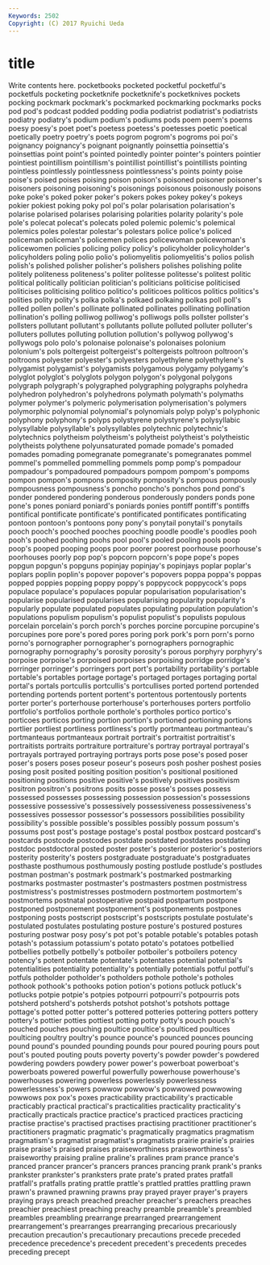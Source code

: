```yaml
---
Keywords: 2502 
Copyright: (C) 2017 Ryuichi Ueda
---
```


# title

Write contents here.
pocketbooks pocketed pocketful pocketful's pocketfuls
pocketing pocketknife pocketknife's pocketknives pockets pocking pockmark pockmark's pockmarked pockmarking
pockmarks pocks pod pod's podcast podded podding podia podiatrist podiatrist's
podiatrists podiatry podiatry's podium podium's podiums pods poem poem's poems
poesy poesy's poet poet's poetess poetess's poetesses poetic poetical poetically
poetry poetry's poets pogrom pogrom's pogroms poi poi's poignancy poignancy's
poignant poignantly poinsettia poinsettia's poinsettias point point's pointed pointedly pointer
pointer's pointers pointier pointiest pointillism pointillism's pointillist pointillist's pointillists pointing
pointless pointlessly pointlessness pointlessness's points pointy poise poise's poised poises
poising poison poison's poisoned poisoner poisoner's poisoners poisoning poisoning's poisonings
poisonous poisonously poisons poke poke's poked poker poker's pokers pokes
pokey pokey's pokeys pokier pokiest poking poky pol pol's polar
polarisation polarisation's polarise polarised polarises polarising polarities polarity polarity's pole
pole's polecat polecat's polecats poled polemic polemic's polemical polemics poles
polestar polestar's polestars police police's policed policeman policeman's policemen polices
policewoman policewoman's policewomen policies policing policy policy's policyholder policyholder's policyholders
poling polio polio's poliomyelitis poliomyelitis's polios polish polish's polished polisher
polisher's polishers polishes polishing polite politely politeness politeness's politer politesse
politesse's politest politic political politically politician politician's politicians politicise politicised
politicises politicising politico politico's politicoes politicos politics politics's polities polity
polity's polka polka's polkaed polkaing polkas poll poll's polled pollen
pollen's pollinate pollinated pollinates pollinating pollination pollination's polling polliwog polliwog's
polliwogs polls pollster pollster's pollsters pollutant pollutant's pollutants pollute polluted
polluter polluter's polluters pollutes polluting pollution pollution's pollywog pollywog's pollywogs
polo polo's polonaise polonaise's polonaises polonium polonium's pols poltergeist poltergeist's
poltergeists poltroon poltroon's poltroons polyester polyester's polyesters polyethylene polyethylene's polygamist
polygamist's polygamists polygamous polygamy polygamy's polyglot polyglot's polyglots polygon polygon's
polygonal polygons polygraph polygraph's polygraphed polygraphing polygraphs polyhedra polyhedron polyhedron's
polyhedrons polymath polymath's polymaths polymer polymer's polymeric polymerisation polymerisation's polymers
polymorphic polynomial polynomial's polynomials polyp polyp's polyphonic polyphony polyphony's polyps
polystyrene polystyrene's polysyllabic polysyllable polysyllable's polysyllables polytechnic polytechnic's polytechnics polytheism
polytheism's polytheist polytheist's polytheistic polytheists polythene polyunsaturated pomade pomade's pomaded
pomades pomading pomegranate pomegranate's pomegranates pommel pommel's pommelled pommelling pommels
pomp pomp's pompadour pompadour's pompadoured pompadours pompom pompom's pompoms pompon
pompon's pompons pomposity pomposity's pompous pompously pompousness pompousness's poncho poncho's
ponchos pond pond's ponder pondered pondering ponderous ponderously ponders ponds
pone pone's pones poniard poniard's poniards ponies pontiff pontiff's pontiffs
pontifical pontificate pontificate's pontificated pontificates pontificating pontoon pontoon's pontoons pony
pony's ponytail ponytail's ponytails pooch pooch's pooched pooches pooching poodle
poodle's poodles pooh pooh's poohed poohing poohs pool pool's pooled
pooling pools poop poop's pooped pooping poops poor poorer poorest
poorhouse poorhouse's poorhouses poorly pop pop's popcorn popcorn's pope pope's
popes popgun popgun's popguns popinjay popinjay's popinjays poplar poplar's poplars
poplin poplin's popover popover's popovers poppa poppa's poppas popped poppies
popping poppy poppy's poppycock poppycock's pops populace populace's populaces popular
popularisation popularisation's popularise popularised popularises popularising popularity popularity's popularly populate
populated populates populating population population's populations populism populism's populist populist's
populists populous porcelain porcelain's porch porch's porches porcine porcupine porcupine's
porcupines pore pore's pored pores poring pork pork's porn porn's
porno porno's pornographer pornographer's pornographers pornographic pornography pornography's porosity porosity's
porous porphyry porphyry's porpoise porpoise's porpoised porpoises porpoising porridge porridge's
porringer porringer's porringers port port's portability portability's portable portable's portables
portage portage's portaged portages portaging portal portal's portals portcullis portcullis's
portcullises ported portend portended portending portends portent portent's portentous portentously
portents porter porter's porterhouse porterhouse's porterhouses porters portfolio portfolio's portfolios
porthole porthole's portholes portico portico's porticoes porticos porting portion portion's
portioned portioning portions portlier portliest portliness portliness's portly portmanteau portmanteau's
portmanteaus portmanteaux portrait portrait's portraitist portraitist's portraitists portraits portraiture portraiture's
portray portrayal portrayal's portrayals portrayed portraying portrays ports pose pose's
posed poser poser's posers poses poseur poseur's poseurs posh posher
poshest posies posing posit posited positing position position's positional positioned
positioning positions positive positive's positively positives positivism positron positron's positrons
posits posse posse's posses possess possessed possesses possessing possession possession's
possessions possessive possessive's possessively possessiveness possessiveness's possessives possessor possessor's possessors
possibilities possibility possibility's possible possible's possibles possibly possum possum's possums
post post's postage postage's postal postbox postcard postcard's postcards postcode
postcodes postdate postdated postdates postdating postdoc postdoctoral posted poster poster's
posterior posterior's posteriors posterity posterity's posters postgraduate postgraduate's postgraduates posthaste
posthumous posthumously posting postlude postlude's postludes postman postman's postmark postmark's
postmarked postmarking postmarks postmaster postmaster's postmasters postmen postmistress postmistress's postmistresses
postmodern postmortem postmortem's postmortems postnatal postoperative postpaid postpartum postpone postponed
postponement postponement's postponements postpones postponing posts postscript postscript's postscripts postulate
postulate's postulated postulates postulating posture posture's postured postures posturing postwar
posy posy's pot pot's potable potable's potables potash potash's potassium
potassium's potato potato's potatoes potbellied potbellies potbelly potbelly's potboiler potboiler's
potboilers potency potency's potent potentate potentate's potentates potential potential's potentialities
potentiality potentiality's potentially potentials potful potful's potfuls potholder potholder's potholders
pothole pothole's potholes pothook pothook's pothooks potion potion's potions potluck
potluck's potlucks potpie potpie's potpies potpourri potpourri's potpourris pots potsherd
potsherd's potsherds potshot potshot's potshots pottage pottage's potted potter potter's
pottered potteries pottering potters pottery pottery's pottier potties pottiest potting
potty potty's pouch pouch's pouched pouches pouching poultice poultice's poulticed
poultices poulticing poultry poultry's pounce pounce's pounced pounces pouncing pound
pound's pounded pounding pounds pour poured pouring pours pout pout's
pouted pouting pouts poverty poverty's powder powder's powdered powdering powders
powdery power power's powerboat powerboat's powerboats powered powerful powerfully powerhouse
powerhouse's powerhouses powering powerless powerlessly powerlessness powerlessness's powers powwow powwow's
powwowed powwowing powwows pox pox's poxes practicability practicability's practicable practicably
practical practical's practicalities practicality practicality's practically practicals practice practice's practiced
practices practicing practise practise's practised practises practising practitioner practitioner's practitioners
pragmatic pragmatic's pragmatically pragmatics pragmatism pragmatism's pragmatist pragmatist's pragmatists prairie
prairie's prairies praise praise's praised praises praiseworthiness praiseworthiness's praiseworthy praising
praline praline's pralines pram prance prance's pranced prancer prancer's prancers
prances prancing prank prank's pranks prankster prankster's pranksters prate prate's
prated prates pratfall pratfall's pratfalls prating prattle prattle's prattled prattles
prattling prawn prawn's prawned prawning prawns pray prayed prayer prayer's
prayers praying prays preach preached preacher preacher's preachers preaches preachier
preachiest preaching preachy preamble preamble's preambled preambles preambling prearrange prearranged
prearrangement prearrangement's prearranges prearranging precarious precariously precaution precaution's precautionary precautions
precede preceded precedence precedence's precedent precedent's precedents precedes preceding precept
